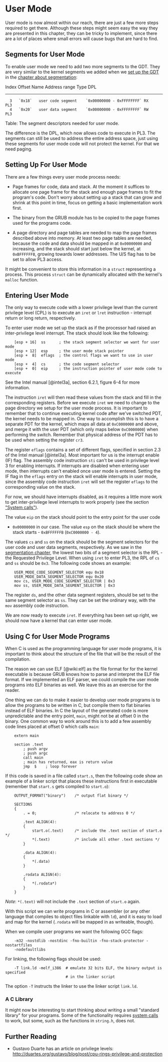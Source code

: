 # User Mode

User mode is now almost within our reach, there are just a few more steps
required to get there. Although these steps might seem easy the way they
are presented in this chapter, they can be tricky to implement, since there are
a lot of places where small errors will cause bugs that are hard to find.

## Segments for User Mode

To enable user mode we need to add two more segments to the GDT. They are very
similar to the kernel segments we added when we [set up the
GDT](#the-global-descriptor-table-gdt) in the [chapter about
segmentation](#segmentation):

  Index   Offset   Name                 Address range             Type   DPL
-------  -------   -------------------  ------------------------- -----  ----
      3   `0x18`   user code segment    `0x00000000 - 0xFFFFFFFF` RX     PL3
      4   `0x20`   user data segment    `0x00000000 - 0xFFFFFFFF` RW     PL3

Table: The segment descriptors needed for user mode.

The difference is the DPL, which now allows code to execute in PL3. The
segments can still be used to address the entire address space, just using
these segments for user mode code will not protect the kernel. For that we need
paging.

## Setting Up For User Mode

There are a few things every user mode process needs:

- Page frames for code, data and stack. At the moment it suffices to allocate
  one page frame for the stack and enough page frames to fit the program's
  code. Don't worry about setting up a stack that can grow and shrink at
  this point in time, focus on getting a basic implementation work first.

- The binary from the GRUB module has to be copied to the page frames used for
  the programs code.

- A page directory and page tables are needed to map the page frames described
  above into memory. At least two page tables are needed, because the code and
  data should be mapped in at `0x00000000` and increasing, and the stack should
  start just below the kernel, at `0xBFFFFFFB`, growing towards lower
  addresses. The U/S flag has to be set to allow PL3 access.

It might be convenient to store this information in a `struct` representing a
process. This process `struct` can be dynamically allocated with the
kernel's `malloc` function.

## Entering User Mode

The only way to execute code with a lower privilege level than the current
privilege level (CPL) is to execute an `iret` or `lret` instruction - interrupt
return or long return, respectively.

To enter user mode we set up the stack as if the processor had raised an
inter-privilege level interrupt. The stack should look like the following:

~~~
    [esp + 16]  ss      ; the stack segment selector we want for user mode
    [esp + 12]  esp     ; the user mode stack pointer
    [esp +  8]  eflags  ; the control flags we want to use in user mode
    [esp +  4]  cs      ; the code segment selector
    [esp +  0]  eip     ; the instruction pointer of user mode code to execute
~~~

See the Intel manual [@intel3a], section 6.2.1, figure 6-4 for more
information.

The instruction `iret` will then read these values from the stack and fill in
the corresponding registers. Before we execute `iret` we need to change to the
page directory we setup for the user mode process. It is important to remember
that to continue executing kernel code after we've switched PDT, the kernel
needs to be mapped in. One way to accomplish this is to have a separate PDT for
the kernel, which maps all data at `0xC0000000` and above, and merge it with
the user PDT (which only maps below `0xC0000000`) when performing the switch.
Remember that physical address of the PDT has to be used when setting the
register `cr3`.

The register `eflags` contains a set of different flags, specified in
section 2.3 of the Intel manual [@intel3a]. Most important for us is the
interrupt enable (IF) flag. The assembly code instruction `sti` can't be used in
privilege level 3 for enabling interrupts. If interrupts are disabled when
entering user mode, then interrupts can't enabled once user mode is entered.
Setting the IF flag in the `eflags` entry on the stack will enable interrupts
in user mode, since the assembly code instruction `iret` will set the register
`eflags` to the corresponding value on the stack.

For now, we should have interrupts disabled, as it requires a little more
work to get inter-privilege level interrupts to work properly (see the
section ["System calls"](#system-calls)).

The value `eip` on the stack should point to the entry point for the user code
- `0x00000000` in our case. The value `esp` on the stack should be where the
stack starts - `0xBFFFFFFB` (`0xC0000000 - 4`).

The values `cs` and `ss` on the stack should be the segment selectors for the
user code and user data segments, respectively. As we saw in the [segmentation
chapter](#loading-the-gdt), the lowest two bits of a segment
selector is the RPL - the Requested Privilege Level. When using `iret` to enter
PL3, the RPL of `cs` and `ss` should be `0x3`. The following code shows an
example:

~~~ {.nasm}
    USER_MODE_CODE_SEGMENT_SELECTOR equ 0x18
    USER_MODE_DATA_SEGMENT_SELECTOR equ 0x20
    mov cs, USER_MODE_CODE_SEGMENT_SELECTOR | 0x3
    mov ss, USER_MODE_DATA_SEGMENT_SELECTOR | 0x3
~~~

The register `ds`, and the other data segment registers, should be set to the
same segment selector as `ss`. They can be set the ordinary way, with the `mov`
assembly code instruction.

We are now ready to execute `iret`. If everything has been set up right, we
should now have a kernel that can enter user mode.

## Using C for User Mode Programs

When C is used as the programming language for user mode programs, it is
important to think about the structure of the file that will be the result of
the compilation.

The reason we can use ELF [@wiki:elf] as the file format for for the kernel
executable is because GRUB knows how to parse and interpret the ELF file format.
If we implemented an ELF parser, we could compile the user mode programs into ELF
binaries as well. We leave this as an exercise for the reader.

One thing we can do to make it easier to develop user mode programs is to allow
the programs to be written in C, but compile them to flat binaries instead of
ELF binaries. In C the layout of the generated code is more unpredictable and
the entry point, `main`, might not be at offset 0 in the binary. One common way
to work around this is to add a few assembly code lines placed at offset 0 which
calls `main`:

~~~ {.nasm}
    extern main

    section .text
        ; push argv
        ; push argc
        call main
        ; main has returned, eax is return value
        jmp  $    ; loop forever
~~~

If this code is saved in a file called `start.s`, then the following code show
an example of a linker script that places these instructions first in
executable (remember that `start.s` gets compiled to `start.o`):

~~~
    OUTPUT_FORMAT("binary")    /* output flat binary */

    SECTIONS
    {
        . = 0;                 /* relocate to address 0 */

        .text ALIGN(4):
        {
            start.o(.text)     /* include the .text section of start.o */
            *(.text)           /* include all other .text sections */
        }

        .data ALIGN(4):
        {
            *(.data)
        }

        .rodata ALIGN(4):
        {
            *(.rodata*)
        }
    }
~~~

_Note_: `*(.text)` will not include the `.text` section of `start.o` again.

With this script we can write programs in C or assembler (or any other language
that compiles to object files linkable with `ld`), and it is easy to load and
map for the kernel (`.rodata` will be mapped in as writeable, though).

When we compile user programs we want the following GCC flags:

~~~
    -m32 -nostdlib -nostdinc -fno-builtin -fno-stack-protector -nostartfiles
    -nodefaultlibs
~~~

For linking, the following flags should be used:

~~~
    -T link.ld -melf_i386  # emulate 32 bits ELF, the binary output is specified
                           # in the linker script
~~~

The option `-T` instructs the linker to use the linker script `link.ld`.

### A C Library

It might now be interesting to start thinking about writing a small "standard
library" for your programs. Some of the functionality requires [system
calls](#system-calls) to work, but some, such as the functions in `string.h`,
does not.

## Further Reading

- Gustavo Duarte has an article on privilege levels:
  <http://duartes.org/gustavo/blog/post/cpu-rings-privilege-and-protection>

